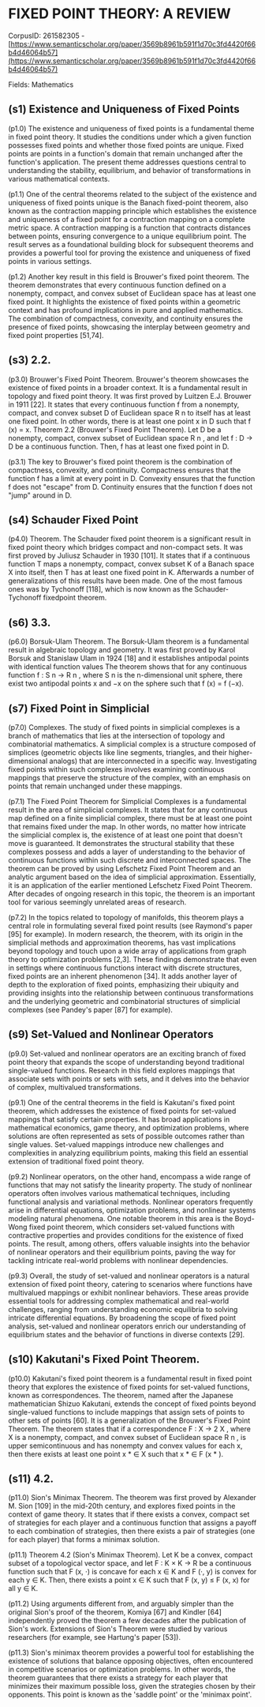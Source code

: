 # FIXED POINT THEORY: A REVIEW

CorpusID: 261582305 - [https://www.semanticscholar.org/paper/3569b8961b591f1d70c3fd4420f66b4d46064b57](https://www.semanticscholar.org/paper/3569b8961b591f1d70c3fd4420f66b4d46064b57)

Fields: Mathematics

## (s1) Existence and Uniqueness of Fixed Points
(p1.0) The existence and uniqueness of fixed points is a fundamental theme in fixed point theory. It studies the conditions under which a given function possesses fixed points and whether those fixed points are unique. Fixed points are points in a function's domain that remain unchanged after the function's application. The present theme addresses questions central to understanding the stability, equilibrium, and behavior of transformations in various mathematical contexts.

(p1.1) One of the central theorems related to the subject of the existence and uniqueness of fixed points unique is the Banach fixed-point theorem, also known as the contraction mapping principle which establishes the existence and uniqueness of a fixed point for a contraction mapping on a complete metric space. A contraction mapping is a function that contracts distances between points, ensuring convergence to a unique equilibrium point. The result serves as a foundational building block for subsequent theorems and provides a powerful tool for proving the existence and uniqueness of fixed points in various settings.

(p1.2) Another key result in this field is Brouwer's fixed point theorem. The theorem demonstrates that every continuous function defined on a nonempty, compact, and convex subset of Euclidean space has at least one fixed point. It highlights the existence of fixed points within a geometric context and has profound implications in pure and applied mathematics. The combination of compactness, convexity, and continuity ensures the presence of fixed points, showcasing the interplay between geometry and fixed point properties [51,74].
## (s3) 2.2.
(p3.0) Brouwer's Fixed Point Theorem. Brouwer's theorem showcases the existence of fixed points in a broader context. It is a fundamental result in topology and fixed point theory. It was first proved by Luitzen E.J. Brouwer in 1911 [22]. It states that every continuous function f from a nonempty, compact, and convex subset D of Euclidean space R n to itself has at least one fixed point. In other words, there is at least one point x in D such that f (x) = x. Theorem 2.2 (Brouwer's Fixed Point Theorem). Let D be a nonempty, compact, convex subset of Euclidean space R n , and let f : D → D be a continuous function. Then, f has at least one fixed point in D.

(p3.1) The key to Brouwer's fixed point theorem is the combination of compactness, convexity, and continuity. Compactness ensures that the function f has a limit at every point in D. Convexity ensures that the function f does not "escape" from D. Continuity ensures that the function f does not "jump" around in D.
## (s4) Schauder Fixed Point
(p4.0) Theorem. The Schauder fixed point theorem is a significant result in fixed point theory which bridges compact and non-compact sets. It was first proved by Juliusz Schauder in 1930 [101]. It states that if a continuous function T maps a nonempty, compact, convex subset K of a Banach space X into itself, then T has at least one fixed point in K. Afterwards a number of generalizations of this results have been made. One of the most famous ones was by Tychonoff [118], which is now known as the Schauder-Tychonoff fixedpoint theorem.
## (s6) 3.3.
(p6.0) Borsuk-Ulam Theorem. The Borsuk-Ulam theorem is a fundamental result in algebraic topology and geometry. It was first proved by Karol Borsuk and Stanislaw Ulam in 1924 [18] and it establishes antipodal points with identical function values The theorem shows that for any continuous function f : S n → R n , where S n is the n-dimensional unit sphere, there exist two antipodal points x and −x on the sphere such that f (x) = f (−x).
## (s7) Fixed Point in Simplicial
(p7.0) Complexes. The study of fixed points in simplicial complexes is a branch of mathematics that lies at the intersection of topology and combinatorial mathematics. A simplicial complex is a structure composed of simplices (geometric objects like line segments, triangles, and their higher-dimensional analogs) that are interconnected in a specific way. Investigating fixed points within such complexes involves examining continuous mappings that preserve the structure of the complex, with an emphasis on points that remain unchanged under these mappings.

(p7.1) The Fixed Point Theorem for Simplicial Complexes is a fundamental result in the area of simplicial complexes. It states that for any continuous map defined on a finite simplicial complex, there must be at least one point that remains fixed under the map. In other words, no matter how intricate the simplicial complex is, the existence of at least one point that doesn't move is guaranteed. It demonstrates the structural stability that these complexes possess and adds a layer of understanding to the behavior of continuous functions within such discrete and interconnected spaces. The theorem can be proved by using Lefschetz Fixed Point Theorem and an analytic argument based on the idea of simplicial approximation. Essentially, it is an application of the earlier mentioned Lefschetz Fixed Point Theorem. After decades of ongoing research in this topic, the theorem is an important tool for various seemingly unrelated areas of research.

(p7.2) In the topics related to topology of manifolds, this theorem plays a central role in formulating several fixed point results (see Raymond's paper [95] for example). In modern research, the theorem, with its origin in the simplicial methods and approximation theorems, has vast implications beyond topology and touch upon a wide array of applications from graph theory to optimization problems [2,3]. These findings demonstrate that even in settings where continuous functions interact with discrete structures, fixed points are an inherent phenomenon [34]. It adds another layer of depth to the exploration of fixed points, emphasizing their ubiquity and providing insights into the relationship between continuous transformations and the underlying geometric and combinatorial structures of simplicial complexes (see Pandey's paper [87] for example).
## (s9) Set-Valued and Nonlinear Operators
(p9.0) Set-valued and nonlinear operators are an exciting branch of fixed point theory that expands the scope of understanding beyond traditional single-valued functions. Research in this field explores mappings that associate sets with points or sets with sets, and it delves into the behavior of complex, multivalued transformations.

(p9.1) One of the central theorems in the field is Kakutani's fixed point theorem, which addresses the existence of fixed points for set-valued mappings that satisfy certain properties. It has broad applications in mathematical economics, game theory, and optimization problems, where solutions are often represented as sets of possible outcomes rather than single values. Set-valued mappings introduce new challenges and complexities in analyzing equilibrium points, making this field an essential extension of traditional fixed point theory.

(p9.2) Nonlinear operators, on the other hand, encompass a wide range of functions that may not satisfy the linearity property. The study of nonlinear operators often involves various mathematical techniques, including functional analysis and variational methods. Nonlinear operators frequently arise in differential equations, optimization problems, and nonlinear systems modeling natural phenomena. One notable theorem in this area is the Boyd-Wong fixed point theorem, which considers set-valued functions with contractive properties and provides conditions for the existence of fixed points. The result, among others, offers valuable insights into the behavior of nonlinear operators and their equilibrium points, paving the way for tackling intricate real-world problems with nonlinear dependencies.

(p9.3) Overall, the study of set-valued and nonlinear operators is a natural extension of fixed point theory, catering to scenarios where functions have multivalued mappings or exhibit nonlinear behaviors. These areas provide essential tools for addressing complex mathematical and real-world challenges, ranging from understanding economic equilibria to solving intricate differential equations. By broadening the scope of fixed point analysis, set-valued and nonlinear operators enrich our understanding of equilibrium states and the behavior of functions in diverse contexts [29].
## (s10) Kakutani's Fixed Point Theorem.
(p10.0) Kakutani's fixed point theorem is a fundamental result in fixed point theory that explores the existence of fixed points for set-valued functions, known as correspondences. The theorem, named after the Japanese mathematician Shizuo Kakutani, extends the concept of fixed points beyond single-valued functions to include mappings that assign sets of points to other sets of points [60]. It is a generalization of the Brouwer's Fixed Point Theorem. The theorem states that if a correspondence F : X → 2 X , where X is a nonempty, compact, and convex subset of Euclidean space R n , is upper semicontinuous and has nonempty and convex values for each x, then there exists at least one point x * ∈ X such that x * ∈ F (x * ).
## (s11) 4.2.
(p11.0) Sion's Minimax Theorem. The theorem was first proved by Alexander M. Sion [109] in the mid-20th century, and explores fixed points in the context of game theory. It states that if there exists a convex, compact set of strategies for each player and a continuous function that assigns a payoff to each combination of strategies, then there exists a pair of strategies (one for each player) that forms a minimax solution.

(p11.1) Theorem 4.2 (Sion's Minimax Theorem). Let K be a convex, compact subset of a topological vector space, and let F : K × K → R be a continuous function such that F (x, ·) is concave for each x ∈ K and F (·, y) is convex for each y ∈ K. Then, there exists a point x ∈ K such that F (x, y) ≤ F (x, x) for all y ∈ K.

(p11.2) Using arguments different from, and arguably simpler than the original Sion's proof of the theorem, Komiya [67] and Kindler [64] independently proved the theorem a few decades after the publication of Sion's work. Extensions of Sion's Theorem were studied by various researchers (for example, see Hartung's paper [53]).

(p11.3) Sion's minimax theorem provides a powerful tool for establishing the existence of solutions that balance opposing objectives, often encountered in competitive scenarios or optimization problems. In other words, the theorem guarantees that there exists a strategy for each player that minimizes their maximum possible loss, given the strategies chosen by their opponents. This point is known as the 'saddle point' or the 'minimax point'.
